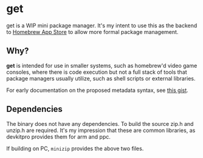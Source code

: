 # get
get is a WIP mini package manager. It's my intent to use this as the backend to [Homebrew App Store](http://github.com/vgmoose/hbas) to allow more formal package management.

## Why?
**get** is intended for use in smaller systems, such as homebrew'd video game consoles, where there is code execution but not a full stack of tools that package managers usually utilize, such as shell scripts or external libraries.

For early documentation on the proposed metadata syntax, see [this gist](https://gist.github.com/vgmoose/90f48949c95927c8e92c990bd6985b38).

## Dependencies
The binary does not have any dependencies. To build the source zip.h and unzip.h are required. It's my impression that these are common libraries, as devkitpro provides them for arm and ppc.

If building on PC, `minizip` provides the above two files.
